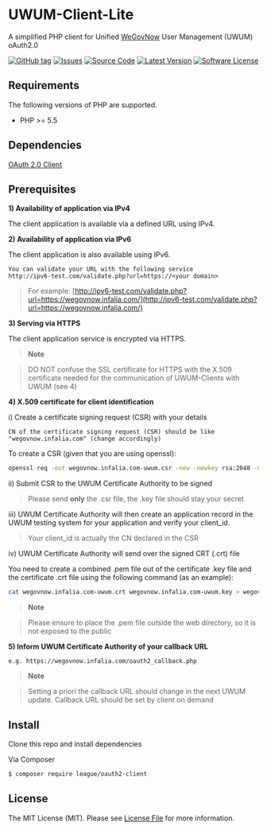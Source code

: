 # UWUM-Client-Lite
A simplified PHP client for Unified [WeGovNow](http://wegovnow.eu) User Management (UWUM) oAuth2.0

[![GitHub tag](https://img.shields.io/github/tag/Infalia/UWUM-Client-Lite.svg)](https://github.com/infalia/UWUM-Client-Lite/releases)
[![Issues](https://img.shields.io/github/issues/Infalia/UWUM-Client-Lite.svg?style=flat-square)](https://github.com/infalia/UWUM-Client-Lite/issues)
[![Source Code](http://img.shields.io/badge/source-infalia/UWUM--Client--Lite-blue.svg?style=flat-square)](https://github.com/infalia/UWUM-Client-Lite)
[![Latest Version](https://img.shields.io/github/release/infalia/UWUM-Client-Lite.svg?style=flat-square)](https://github.com/infalia/UWUM-Client-Lite/releases)
[![Software License](https://img.shields.io/badge/license-MIT-brightgreen.svg?style=flat-square)](https://github.com/infalia/UWUM-Client-Lite/blob/master/LICENSE)

## Requirements

The following versions of PHP are supported.

* PHP >= 5.5

## Dependencies

[OAuth 2.0 Client](https://github.com/thephpleague/oauth2-client)

## Prerequisites

**1) Availability of application via IPv4**

The client application is available via a defined URL using IPv4.

**2) Availability of application via IPv6**

The client application is also available using IPv6.

```
You can validate your URL with the following service 
http://ipv6-test.com/validate.php?url=https://<your domain>
```

> For example:
> [http://ipv6-test.com/validate.php?url=https://wegovnow.infalia.com/](http://ipv6-test.com/validate.php?url=https://wegovnow.infalia.com/)


**3) Serving via HTTPS**

The client application service is encrypted via HTTPS.

> **Note**

> DO NOT confuse the SSL certificate for HTTPS with the X.509 certificate needed for the communication of UWUM-Clients with UWUM (see 4)

**4) X.509 certificate for client identification**

i) Create a certificate signing request (CSR) with your details

```
CN of the certificate signing request (CSR) should be like "wegovnow.infalia.com" (change accordingly)
```

To create a CSR (given that you are using openssl):

``` bash
openssl req -out wegovnow.infalia.com-uwum.csr -new -newkey rsa:2048 -nodes -keyout wegovnow.infalia.com-uwum.key
```

ii) Submit CSR to the UWUM Certificate Authority to be signed

> Please send **only** the .csr file, the .key file should stay your secret

iii) UWUM Certificate Authority will then create an application record in the UWUM testing system for your
application and verify your client_id. 

> Your client_id is actually the CN declared in the CSR

iv) UWUM Certificate Authority will send over the signed CRT (.crt) file

You need to create a combined .pem file out of the certificate .key file and the certificate .crt file using the following command (as an example):

``` bash 
cat wegovnow.infalia.com-uwum.crt wegovnow.infalia.com-uwum.key > wegovnow.infalia.com-uwum.pem
```
> **Note**

> Please ensure to place the .pem file outside the web directory, so it is not exposed to the public

**5) Inform UWUM Certificate Authority of your callback URL**

```
e.g. https://wegovnow.infalia.com/oauth2_callback.php
```

> **Note**

> Setting a priori the callback URL should change in the next UWUM update.
> Callback URL should be set by client on demand


## Install

Clone this repo and install dependencies 

Via Composer

``` bash
$ composer require league/oauth2-client
```

## License

The MIT License (MIT). Please see [License File](https://github.com/infalia/UWUM-Client-Lite/blob/master/LICENSE) for more information.

